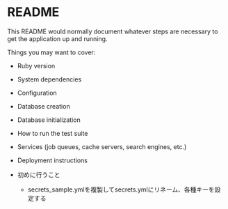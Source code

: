 # README

This README would normally document whatever steps are necessary to get the
application up and running.

Things you may want to cover:

* Ruby version

* System dependencies

* Configuration

* Database creation

* Database initialization

* How to run the test suite

* Services (job queues, cache servers, search engines, etc.)

* Deployment instructions

* 初めに行うこと
  - secrets_sample.ymlを複製してsecrets.ymlにリネーム、各種キーを設定する
